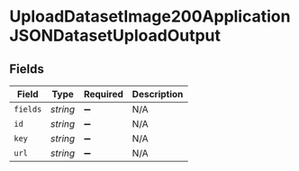 # UploadDatasetImage200ApplicationJSONDatasetUploadOutput


## Fields

| Field              | Type               | Required           | Description        |
| ------------------ | ------------------ | ------------------ | ------------------ |
| `fields`           | *string*           | :heavy_minus_sign: | N/A                |
| `id`               | *string*           | :heavy_minus_sign: | N/A                |
| `key`              | *string*           | :heavy_minus_sign: | N/A                |
| `url`              | *string*           | :heavy_minus_sign: | N/A                |